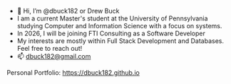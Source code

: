 - 👋 Hi, I’m @dbuck182 or Drew Buck
- I am a current Master's student at the University of Pennsylvania studying Computer and Information Science with a focus on systems.
- In 2026, I will be joining FTI Consulting as a Software Developer
- My interests are mostly within Full Stack Development and Databases. Feel free to reach out!
- 📫 dbuck182@gmail.com

Personal Portfolio: https://dbuck182.github.io

<!---
dbuck182/dbuck182 is a ✨ special ✨ repository because its `README.md` (this file) appears on your GitHub profile.
You can click the Preview link to take a look at your changes.
--->
